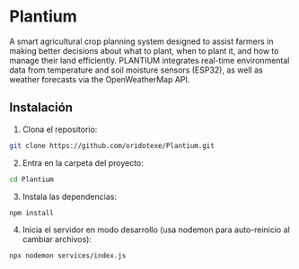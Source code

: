 # Plantium
A smart agricultural crop planning system designed to assist farmers in making better decisions about what to plant, when to plant it, and how to manage their land efficiently. PLANTIUM integrates real-time environmental data from temperature and soil moisture sensors (ESP32), as well as weather forecasts via the OpenWeatherMap API.

## Instalación
1. Clona el repositorio:

```Bash
git clone https://github.com/oridotexe/Plantium.git
```

2. Entra en la carpeta del proyecto:

```Bash
cd Plantium
```

3. Instala las dependencias:

```Bash
npm install
```

4. Inicia el servidor en modo desarrollo (usa nodemon para auto-reinicio al cambiar archivos):
```Bash
npx nodemon services/index.js
```


